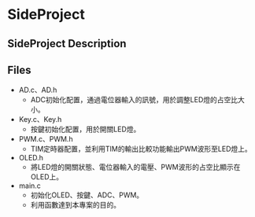 # SideProject

## SideProject Description

## Files
* AD.c、AD.h
  * ADC初始化配置，通過電位器輸入的訊號，用於調整LED燈的占空比大小。
* Key.c、Key.h
  * 按鍵初始化配置，用於開關LED燈。
* PWM.c、PWM.h
  * TIM定時器配置，並利用TIM的輸出比較功能輸出PWM波形至LED燈上。
* OLED.h
  * 將LED燈的開關狀態、電位器輸入的電壓、PWM波形的占空比顯示在OLED上。
* main.c
  * 初始化OLED、按鍵、ADC、PWM。
  * 利用函數達到本專案的目的。

